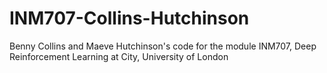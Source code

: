 # INM707-Collins-Hutchinson
Benny Collins and Maeve Hutchinson's code for the module INM707, Deep Reinforcement Learning at City, University of London

